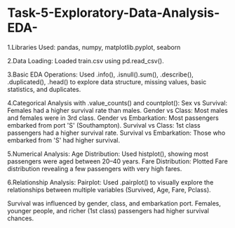 # Task-5-Exploratory-Data-Analysis-EDA-
1.Libraries Used:
    pandas, numpy, matplotlib.pyplot, seaborn

2.Data Loading:
    Loaded train.csv using pd.read_csv().

3.Basic EDA Operations:
    Used .info(), .isnull().sum(), .describe(), .duplicated(), .head() to explore data structure, missing values, basic statistics, and duplicates.

4.Categorical Analysis with .value_counts() and countplot():
    Sex vs Survival: Females had a higher survival rate than males.
    Gender vs Class: Most males and females were in 3rd class.
    Gender vs Embarkation: Most passengers embarked from port 'S' (Southampton).
    Survival vs Class: 1st class passengers had a higher survival rate.
    Survival vs Embarkation: Those who embarked from 'S' had higher survival.

5.Numerical Analysis:
    Age Distribution: Used histplot(), showing most passengers were aged between 20–40 years.
    Fare Distribution: Plotted Fare distribution revealing a few passengers with very high fares.

6.Relationship Analysis:
    Pairplot: Used .pairplot() to visually explore the relationships between multiple variables (Survived, Age, Fare, Pclass).


Survival was influenced by gender, class, and embarkation port.
Females, younger people, and richer (1st class) passengers had higher survival chances.
